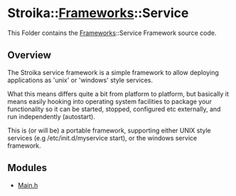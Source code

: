 # Stroika::[Frameworks](../ReadMe.md)::Service

This Folder contains the [Frameworks](../ReadMe.md)::Service Framework source code.

## Overview

The Stroika service framework is a simple framework to allow deploying applications as
'unix' or 'windows' style services.

What this means differs quite a bit from platform to platform, but basically it means
easily hooking into operating system facilities to package your functionality so it can
be started, stopped, configured etc externally, and run independently (autostart).

This is (or will be) a portable framework, supporting either UNIX style services
(e.g /etc/init.d/myservice start), or the windows service framework.

## Modules

- [Main.h](Main.h)
